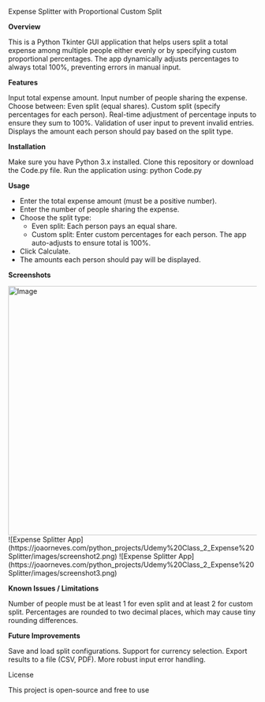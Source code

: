 Expense Splitter with Proportional Custom Split

**Overview**

This is a Python Tkinter GUI application that helps users split a total expense among multiple people either evenly or by specifying custom proportional percentages. The app dynamically adjusts percentages to always total 100%, preventing errors in manual input.

**Features**

Input total expense amount.
Input number of people sharing the expense.
Choose between:
Even split (equal shares).
Custom split (specify percentages for each person).
Real-time adjustment of percentage inputs to ensure they sum to 100%.
Validation of user input to prevent invalid entries.
Displays the amount each person should pay based on the split type.

              
**Installation**

Make sure you have Python 3.x installed.
Clone this repository or download the Code.py file.
Run the application using:
python Code.py

              
**Usage**

- Enter the total expense amount (must be a positive number).  
- Enter the number of people sharing the expense.  
- Choose the split type:  
  - Even split: Each person pays an equal share.  
  - Custom split: Enter custom percentages for each person. The app auto-adjusts to ensure total is 100%.  
- Click Calculate.  
- The amounts each person should pay will be displayed.

**Screenshots**

<img width="505" alt="Image" src="https://github.com/user-attachments/assets/084e1e51-8ea3-42a2-9345-7ec877124946" />
![Expense Splitter App](https://joaorneves.com/python_projects/Udemy%20Class_2_Expense%20Splitter/images/screenshot2.png)
![Expense Splitter App](https://joaorneves.com/python_projects/Udemy%20Class_2_Expense%20Splitter/images/screenshot3.png)

**Known Issues / Limitations**

Number of people must be at least 1 for even split and at least 2 for custom split.
Percentages are rounded to two decimal places, which may cause tiny rounding differences.

 
**Future Improvements**

Save and load split configurations.
Support for currency selection.
Export results to a file (CSV, PDF).
More robust input error handling.

 
License

This project is open-source and free to use 
